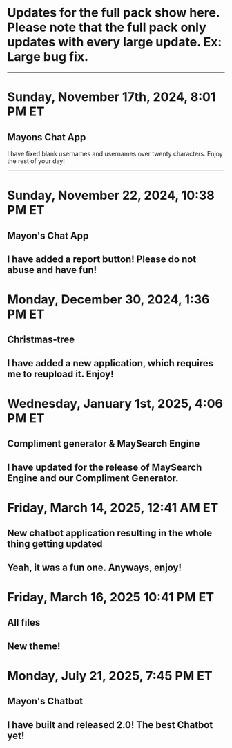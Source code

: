 # Updates for the full pack show here. Please note that the full pack only updates with every large update. Ex: Large bug fix.

----------------------------------

# Sunday, November 17th, 2024, 8:01 PM ET
## Mayons Chat App

I have fixed blank usernames and usernames over twenty characters. Enjoy the rest of your day!

----------------------------------
# Sunday, November 22, 2024, 10:38 PM ET
## Mayon's Chat App
I have added a report button! Please do not abuse and have fun!
----------------------------------
# Monday, December 30, 2024, 1:36 PM ET
## Christmas-tree
I have added a new application, which requires me to reupload it. Enjoy!
----------------------------------
# Wednesday, January 1st, 2025, 4:06 PM ET
## Compliment generator & MaySearch Engine
I have updated for the release of MaySearch Engine and our Compliment Generator.
-----------------------------------
# Friday, March 14, 2025, 12:41 AM ET
## New chatbot application resulting in the whole thing getting updated
Yeah, it was a fun one. Anyways, enjoy!
----------------------------------
# Friday, March 16, 2025 10:41 PM ET
## All files
New theme!
----------------------------------
# Monday, July 21, 2025, 7:45 PM ET
## Mayon's Chatbot
I have built and released 2.0! The best Chatbot yet!
----------------------------------
